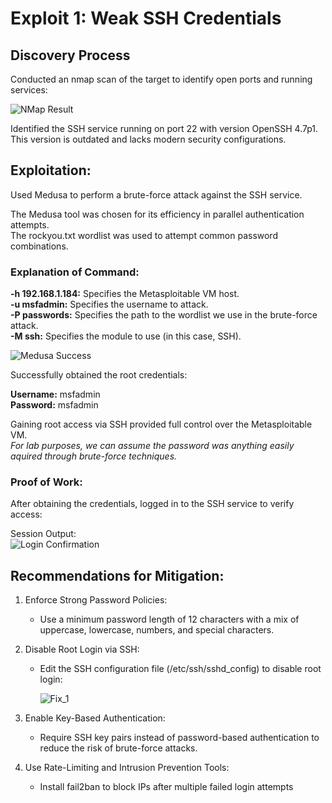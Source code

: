 # **Exploit 1: Weak SSH Credentials**

## **Discovery Process**                                                            
Conducted an nmap scan of the target to identify open ports and running services: 

![NMap Result](https://github.com/user-attachments/assets/b3075a08-f803-4d81-94ae-9ac11b7a4405)

Identified the SSH service running on port 22 with version OpenSSH 4.7p1.                                                               
This version is outdated and lacks modern security configurations.
 
## **Exploitation:**                                                            
Used Medusa to perform a brute-force attack against the SSH service.

The Medusa tool was chosen for its efficiency in parallel authentication attempts.                                                            
The rockyou.txt wordlist was used to attempt common password combinations.

### Explanation of Command:                                                            

__-h 192.168.1.184:__ Specifies the Metasploitable VM host.                                                            
__-u msfadmin:__ Specifies the username to attack.                                                            
__-P passwords:__ Specifies the path to the wordlist we use in the brute-force attack.                                                            
__-M ssh:__ Specifies the module to use (in this case, SSH).                                                            

![Medusa Success](https://github.com/user-attachments/assets/66808c99-9de2-4e7d-827d-22a4fcf1051e)

Successfully obtained the root credentials:

__Username:__ msfadmin                                                            
__Password:__ msfadmin                                                            

Gaining root access via SSH provided full control over the Metasploitable VM.                                                            
*For lab purposes, we can assume the password was anything easily aquired through brute-force techniques.*

### Proof of Work:                                                            
After obtaining the credentials, logged in to the SSH service to verify access:

Session Output:                                                            
![Login Confirmation](https://github.com/user-attachments/assets/94b44fa8-34ca-4001-bd52-508f73288d31)

## **Recommendations for Mitigation:**                                                            

1. Enforce Strong Password Policies:                                                            
    - Use a minimum password length of 12 characters with a mix of uppercase, lowercase, numbers, and special characters.

2. Disable Root Login via SSH:                                                            
    - Edit the SSH configuration file (/etc/ssh/sshd_config) to disable root login:

      ![Fix_1](https://github.com/user-attachments/assets/68dfe960-199a-4232-b470-afb093032080)

3. Enable Key-Based Authentication:                                                            
    - Require SSH key pairs instead of password-based authentication to reduce the risk of brute-force attacks.

4. Use Rate-Limiting and Intrusion Prevention Tools:                                                            
    - Install fail2ban to block IPs after multiple failed login attempts
